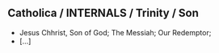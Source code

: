 ## Catholica / INTERNALS / Trinity / Son
* Jesus Chhrist, Son of God; The Messiah; Our Redemptor;
* [...]
